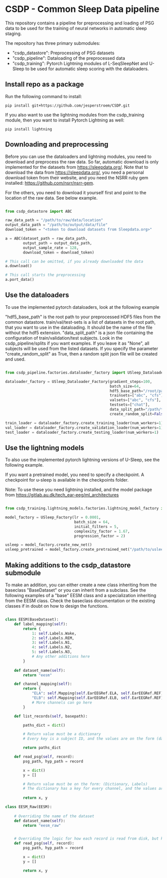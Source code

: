 # CSDP - Common Sleep Data pipeline

This repository contains a pipeline for preprocessing and loading of PSG data to be used for the training of neural networks in automatic sleep staging.

The repository has three primary submodules:
- "csdp_datastore": Preprocessing of PSG datasets
- "csdp_pipeline": Dataloading of the preprocessed data
- "csdp_training": Pytorch Lightning modules of L-SeqSleepNet and U-Sleep to be used for automatic sleep scoring with the dataloaders.

## Install repo as a package
Run the following command to install:

```console
pip install git+https://github.com/jesperstroem/CSDP.git
```

If you also want to use the lightning modules from the csdp_training module, then you want to install Pytorch Lightning as well:

```console
pip install lightning
```

## Downloading and preprocessing

Before you can use the dataloaders and lightning modules, you need to download and preprocess the raw data. So far, automatic download is only implemented for the datasets from https://sleepdata.org/. Note that to download the data from https://sleepdata.org/, you need a personal download token from their website, and you need the NSRR ruby gem installed: https://github.com/nsrr/nsrr-gem.

For the others, you need to download it yourself first and point to the location of the raw data. See below example.

```python

from csdp_datastore import ABC

raw_data_path = "/path/to/raw/data/location"
output_data_path = "/path/to/output/data/file"
download_token = "<token to download datasets from Sleepdata.org>"

a = ABC(dataset_path = raw_data_path,
        output_path = output_data_path,
        output_sample_rate = 128,
        download_token = download_token)

# This call can be omitted, if you already downloaded the data
a.download()

# This call starts the preprocessing
a.port_data()

```

## Use the dataloaders

To use the implemented pytorch dataloaders, look at the following example

"hdf5_base_path" is the root path to your preprocessed HDF5 files from the common datastore.
train/val/test-sets is a list of datasets in the root path, that you want to use in the dataloading. It should be the name of the file without the hdf5 extension.
"data_split_path" is a json file containing the configuration of train/validation/test subjects. Look in the csdp_pipeline/splits if you want examples. If you leave it as "None", all subjects will be used from the listed datasets. If you specify the parameter "create_random_split" as True, then a random split json file will be created and used.


```python

from csdp_pipeline.factories.dataloader_factory import USleep_Dataloader_Factory

dataloader_factory = USleep_Dataloader_Factory(gradient_steps=100,
                                               batch_size=64,
                                               hdf5_base_path="/root/path/to/datasets",
                                               trainsets=["abc", "cfs"],
                                               valsets=["abc", "cfs"],
                                               testsets=["chat"],
                                               data_split_path="/path/to/split/file"
                                               create_random_split=False)

train_loader = dataloader_factory.create_training_loader(num_workers=1)
val_loader = dataloader_factory.create_validation_loader(num_workers=1)
test_loader = dataloader_factory.create_testing_loader(num_workers=1)

```

## Use the lightning models

To also use the implemented pytorch lightning versions of U-Sleep, see the following example.

If you want a pretrained model, you need to specify a checkpoint. A checkpoint for u-sleep is available in the checkpoints folder.

Note: To use these you need lightning installed, and the model package from https://gitlab.au.dk/tech_ear-eeg/ml_architectures

```python

from csdp_training.lightning_models.factories.lightning_model_factory import USleep_Factory

model_factory = USleep_Factory(lr = 0.0001,
                               batch_size = 64,
                               initial_filters = 5,
                               complexity_factor = 1.67,
                               progression_factor = 2)

usleep = model_factory.create_new_net()
usleep_pretrained = model_factory.create_pretrained_net("/path/to/usleep/checkpoint/file")


```

## Making additions to the csdp_datastore submodule

To make an addition, you can either create a new class inheriting from the baseclass "BaseDataset" or you can inherit from a subclass. See the following examples of a "base" EESM class and a specialization inheriting from the EESM class. Check the baseclass documentation or the existing classes if in doubt on how to design the functions.

```python

class EESM(BaseDataset):
    def label_mapping(self):
        return {
            1: self.Labels.Wake,
            2: self.Labels.REM,
            3: self.Labels.N1,
            4: self.Labels.N2,
            5: self.Labels.N3,
            # Any other additions here
        }
        
    def dataset_name(self):
        return "eesm"

    def channel_mapping(self):
        return {
            "ELA": self.Mapping(self.EarEEGRef.ELA, self.EarEEGRef.REF),
            "ELB": self.Mapping(self.EarEEGRef.ELB, self.EarEEGRef.REF),
            # More channels can go here
        }    

    def list_records(self, basepath):

        paths_dict = dict()

        # Return value must be a dictionary
        # Every key is a subject ID, and the values are on the form (data_path, label_path), which must be absolute paths to the files containing data and labels.

        return paths_dict

    def read_psg(self, record):
        psg_path, hyp_path = record

        x = dict()
        y = []

        # Return value must be on the form: (Dictionary, Labels)
        # The dictionary has a key for every channel, and the values are (channel_data, sampling_rate)
        
        return x, y

class EESM_Raw(EESM):
    
    # Overriding the name of the dataset
    def dataset_name(self):
        return "eesm_raw"


    # Overriding the logic for how each record is read from disk, but keeping all other logic
    def read_psg(self, record):
        psg_path, hyp_path = record

        x = dict()
        y = []

        return x, y

```
